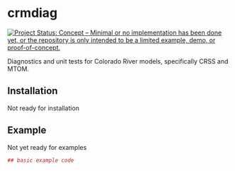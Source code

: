 # crmdiag

[![Project Status: Concept – Minimal or no implementation has been done yet, or the repository is only intended to be a limited example, demo, or proof-of-concept.](https://www.repostatus.org/badges/latest/concept.svg)](https://www.repostatus.org/#concept)

Diagnostics and unit tests for Colorado River models, specifically CRSS and MTOM.

## Installation

Not ready for installation

## Example

Not yet ready for examples

``` r
## basic example code
```

